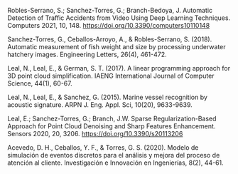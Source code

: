 Robles-Serrano, S.; Sanchez-Torres, G.; Branch-Bedoya, J. Automatic Detection of Traffic Accidents from Video Using Deep Learning Techniques. Computers 2021, 10, 148. https://doi.org/10.3390/computers10110148

Sanchez-Torres, G., Ceballos-Arroyo, A., & Robles-Serrano, S. (2018). Automatic measurement of fish weight and size by processing underwater hatchery images. Engineering Letters, 26(4), 461-472.

Leal, N., Leal, E., & German, S. T. (2017). A linear programming approach for 3D point cloud simplification. IAENG International Journal of Computer Science, 44(1), 60-67.

Leal, N., Leal, E., & Sanchez, G. (2015). Marine vessel recognition by acoustic signature. ARPN J. Eng. Appl. Sci, 10(20), 9633-9639.

Leal, E.; Sanchez-Torres, G.; Branch, J.W. Sparse Regularization-Based Approach for Point Cloud Denoising and Sharp Features Enhancement. Sensors 2020, 20, 3206. https://doi.org/10.3390/s20113206

Acevedo, D. H., Ceballos, Y. F., & Torres, G. S. (2020). Modelo de simulación de eventos discretos para el análisis y mejora del proceso de atención al cliente. Investigación e Innovación en Ingenierías, 8(2), 44-61.
